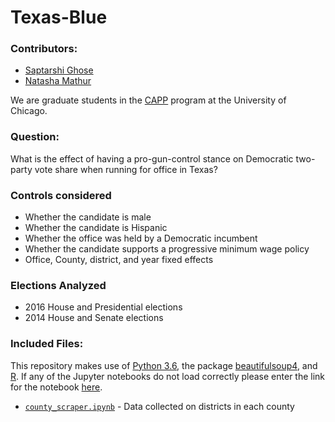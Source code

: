 # Texas-Blue

### Contributors:

- [Saptarshi Ghose](https://github.com/sghoseWI)
- [Natasha Mathur](https://github.com/natashamathur)

We are graduate students in the [CAPP](https://capp.uchicago.edu/) program at the University of Chicago.

### Question: 

What is the effect of having a pro-gun-control stance on Democratic two-party vote share when running for office in Texas? 

### Controls considered

* Whether the candidate is male
* Whether the candidate is Hispanic
* Whether the office was held by a Democratic incumbent
* Whether the candidate supports a progressive minimum wage policy
* Office, County, district, and year fixed effects 

### Elections Analyzed

* 2016 House and Presidential elections
* 2014 House and Senate elections

### Included Files:
This repository makes use of [Python 3.6](https://docs.python.org/3/), the package [beautifulsoup4](https://pypi.python.org/pypi/beautifulsoup4), and [R](https://www.r-project.org/). If any of the Jupyter notebooks do not load correctly please enter the link for the notebook [here](https://nbviewer.jupyter.org/).


* [`county_scraper.ipynb`](https://github.com/sghoseWI/Texas-Blue/blob/master/county_scraper.ipynb) - Data collected on districts in each county






